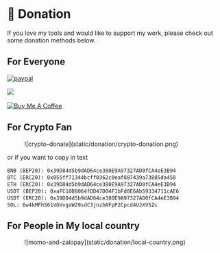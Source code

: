 # :blue_heart: Donation 

If you love my tools and would like to support my work, please check out some donation methods below. 

## For Everyone 

[![paypal](https://www.paypalobjects.com/en_US/i/btn/btn_donateCC_LG.gif)](https://paypal.me/j3ssiejjj)  

<a href="https://patreon.com/j3ssie"><img src="https://img.shields.io/endpoint.svg?url=https%3A%2F%2Fshieldsio-patreon.vercel.app%2Fapi%3Fusername%3Dj3ssie%26type%3Dpatrons&style=for-the-badge"></a>   
 
<a href="https://www.buymeacoffee.com/j3ssie" target="_blank"><img src="https://cdn.buymeacoffee.com/buttons/default-orange.png" alt="Buy Me A Coffee" height="41" width="174"></a>

## For Crypto Fan

<figure markdown> 
  ![crypto-donate](static/donation/crypto-donation.png)
</figure>

or if you want to copy in text

```
BNB (BEP20): 0x39D84d5b9dAD64ce380E9A97327AD0fCA4eE3B94
BTC (ERC20): 0x055ff71344bcff0362c0eaf887439a73885da458
ETH (ERC20): 0x39D84d5b9dAD64ce380E9A97327AD0fCA4eE3B94
USDT (BEP20): 0xaFC10B8064fDD47D04F1bFd8E6Ab59334711cAE6
USDT (ERC20): 0x39D84d5b9dAD64ce380E9A97327AD0fCA4eE3B94
SOL: 6w4kMFhS61VGVvgxW29sdC3jnzbAFpP2Cpcd4UJXVSZc
```

## For People in My local country

<figure markdown> 
    ![momo-and-zalopay](static/donation/local-country.png)
</figure>


